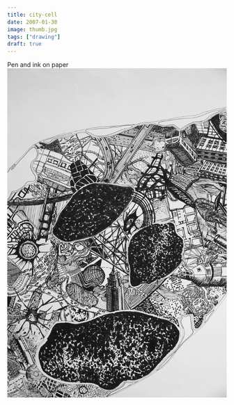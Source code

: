 ```yaml
---
title: city-cell
date: 2007-01-30
image: thumb.jpg
tags: ["drawing"]
draft: true
---
```


<span class="more"></span>
Pen and ink on paper
![splash](zoom-out.jpg)
